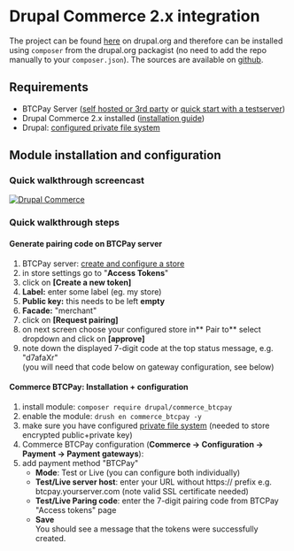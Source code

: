 # Drupal Commerce 2.x integration

The project can be found [here](https://drupal.org/project/commerce_btcpay) on drupal.org and therefore can be installed using `composer` from the drupal.org packagist (no need to add the repo manually to your `composer.json`). The sources are available on [github](https://github.com/btcpayserver/commerce_btcpay).

## Requirements

* BTCPay Server ([self hosted or 3rd party](https://docs.btcpayserver.org/deployment/deployment) or [quick start with a testserver](https://docs.btcpayserver.org/btcpay-basics/tryitout))
* Drupal Commerce 2.x installed ([installation guide](https://docs.drupalcommerce.org/commerce2/developer-guide/install-update/installation))  
* Drupal: [configured private file system](https://www.drupal.org/docs/8/core/modules/file/overview#content-accessing-private-files)

## Module installation and configuration

### Quick walkthrough screencast

[![Drupal Commerce](https://img.youtube.com/vi/XBZwyC2v48s/mqdefault.jpg)](https://youtu.be/XBZwyC2v48s "BTCPay - Drupal Commerce 2.x quick walkthrough")

### Quick walkthrough steps

#### Generate pairing code on BTCPay server

1.  BTCPay server: [create and configure a store](https://docs.btcpayserver.org/btcpay-basics/gettingstarted#creating-btcpay-store)
2.  in store settings go to "**Access Tokens**"
3.  click on **[Create a new token]**
4.  **Label:** enter some label (eg. my store)
5.  **Public key:** this needs to be left **empty**
6.  **Facade:** "merchant"
7.  click on **[Request pairing]**
8.  on next screen choose your configured store in** Pair to** select dropdown and click on **[approve]**
9.  note down the displayed 7-digit code at the top status message, e.g. "d7afaXr"   
 (you will need that code below on gateway configuration, see below)

#### Commerce BTCPay: Installation + configuration

1.  install module: `composer require drupal/commerce_btcpay`
2.  enable the module: `drush en commerce_btcpay -y`
3.  make sure you have configured [private file system](https://www.drupal.org/docs/8/core/modules/file/overview#content-accessing-private-files) (needed to store encrypted public+private key)
4.  Commerce BTCPay configuration (**Commerce -> Configuration -> Payment -> Payment gateways**): 
5.  add payment method "BTCPay"
    * **Mode**: Test or Live (you can configure both individually)
    * **Test/Live server host**: enter your URL without https:// prefix e.g. btcpay.yourserver.com (note valid SSL certificate needed)
    * **Test/Live Paring code**: enter the 7-digit pairing code from BTCPay "Access tokens" page
    * **Save**  
      You should see a message that the tokens were successfully created.
